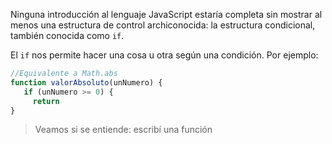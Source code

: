 Ninguna introducción al lenguaje JavaScript estaría completa sin mostrar al menos una estructura de control archiconocida: la estructura condicional, también conocida como `if`.

El `if` nos permite hacer una cosa u otra según una condición. Por ejemplo:

```javascript
//Equivalente a Math.abs
function valorAbsoluto(unNumero) {
   if (unNumero >= 0) {
     return
}
```

> Veamos si se entiende: escribí una función
